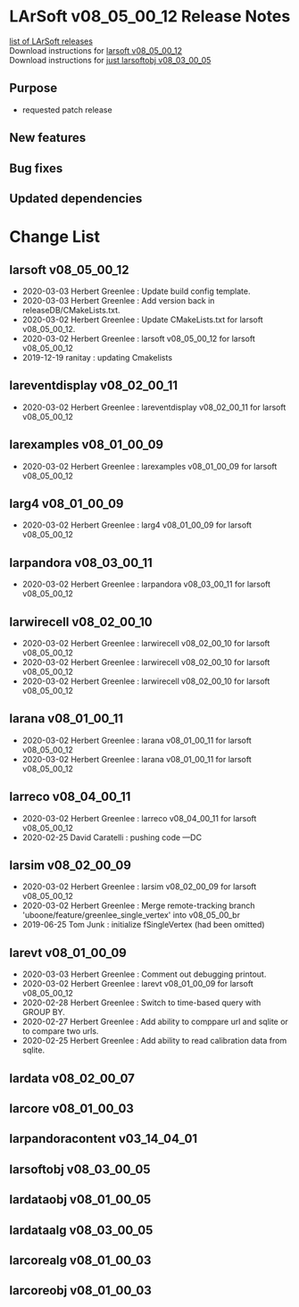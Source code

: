 # LArSoft v08_05_00_12 Release Notes



[list of LArSoft releases](LArSoft_release_list)  
Download instructions for [larsoft v08_05_00_12](https://scisoft.fnal.gov/scisoft/bundles/larsoft/v08_05_00_12/larsoft-v08_05_00_12.html)  
Download instructions for [just larsoftobj v08_03_00_05](https://scisoft.fnal.gov/scisoft/bundles/larsoftobj/v08_03_00_05/larsoftobj-v08_03_00_05.html)

## Purpose

-   requested patch release

## New features

## Bug fixes

## Updated dependencies

# Change List

## larsoft v08_05_00_12

-   2020-03-03 Herbert Greenlee : Update build config template.
-   2020-03-03 Herbert Greenlee : Add version back in releaseDB/CMakeLists.txt.
-   2020-03-02 Herbert Greenlee : Update CMakeLists.txt for larsoft v08_05_00_12.
-   2020-03-02 Herbert Greenlee : larsoft v08_05_00_12 for larsoft v08_05_00_12
-   2019-12-19 ranitay : updating Cmakelists

## lareventdisplay v08_02_00_11

-   2020-03-02 Herbert Greenlee : lareventdisplay v08_02_00_11 for larsoft v08_05_00_12

## larexamples v08_01_00_09

-   2020-03-02 Herbert Greenlee : larexamples v08_01_00_09 for larsoft v08_05_00_12

## larg4 v08_01_00_09

-   2020-03-02 Herbert Greenlee : larg4 v08_01_00_09 for larsoft v08_05_00_12

## larpandora v08_03_00_11

-   2020-03-02 Herbert Greenlee : larpandora v08_03_00_11 for larsoft v08_05_00_12

## larwirecell v08_02_00_10

-   2020-03-02 Herbert Greenlee : larwirecell v08_02_00_10 for larsoft v08_05_00_12
-   2020-03-02 Herbert Greenlee : larwirecell v08_02_00_10 for larsoft v08_05_00_12
-   2020-03-02 Herbert Greenlee : larwirecell v08_02_00_10 for larsoft v08_05_00_12

## larana v08_01_00_11

-   2020-03-02 Herbert Greenlee : larana v08_01_00_11 for larsoft v08_05_00_12
-   2020-03-02 Herbert Greenlee : larana v08_01_00_11 for larsoft v08_05_00_12

## larreco v08_04_00_11

-   2020-03-02 Herbert Greenlee : larreco v08_04_00_11 for larsoft v08_05_00_12
-   2020-02-25 David Caratelli : pushing code —DC

## larsim v08_02_00_09

-   2020-03-02 Herbert Greenlee : larsim v08_02_00_09 for larsoft v08_05_00_12
-   2020-03-02 Herbert Greenlee : Merge remote-tracking branch 'uboone/feature/greenlee_single_vertex' into v08_05_00_br
-   2019-06-25 Tom Junk : initialize fSingleVertex (had been omitted)

## larevt v08_01_00_09

-   2020-03-03 Herbert Greenlee : Comment out debugging printout.
-   2020-03-02 Herbert Greenlee : larevt v08_01_00_09 for larsoft v08_05_00_12
-   2020-02-28 Herbert Greenlee : Switch to time-based query with GROUP BY.
-   2020-02-27 Herbert Greenlee : Add ability to comppare url and sqlite or to compare two urls.
-   2020-02-25 Herbert Greenlee : Add ability to read calibration data from sqlite.

## lardata v08_02_00_07

## larcore v08_01_00_03

## larpandoracontent v03_14_04_01

## larsoftobj v08_03_00_05

## lardataobj v08_01_00_05

## lardataalg v08_03_00_05

## larcorealg v08_01_00_03

## larcoreobj v08_01_00_03

